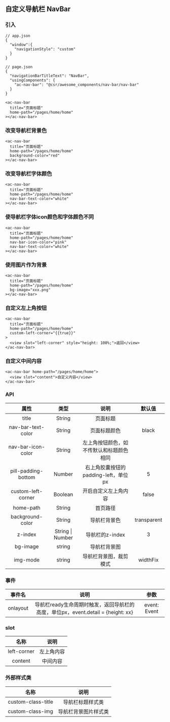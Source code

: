 ## 自定义导航栏 NavBar

### 引入

```
// app.json
{
  "window":{
    "navigationStyle": "custom"
  }
}

// page.json
{
  "navigationBarTitleText": "NavBar",
  "usingComponents": {
    "ac-nav-bar": "@csr/awesome_components/nav-bar/nav-bar"
  }
}

<ac-nav-bar
  title="页面标题"
  home-path="/pages/home/home"
></ac-nav-bar>
```

### 改变导航栏背景色

```
<ac-nav-bar
  title="页面标题"
  home-path="/pages/home/home"
  background-color="red"
></ac-nav-bar>
```

### 改变导航栏字体颜色

```
<ac-nav-bar
  title="页面标题"
  home-path="/pages/home/home"
  nav-bar-text-color="white"
></ac-nav-bar>
```

### 使导航栏字体icon颜色和字体颜色不同

```
<ac-nav-bar
  title="页面标题"
  home-path="/pages/home/home"
  nav-bar-icon-color="pink"
  nav-bar-text-color="white"
></ac-nav-bar>
```

### 使用图片作为背景

```
<ac-nav-bar
  title="页面标题"
  home-path="/pages/home/home"
  bg-image="xxx.png"
></ac-nav-bar>
```

### 自定义左上角按钮

```
<ac-nav-bar
  title="页面标题"
  home-path="/pages/home/home"
  custom-left-corner="{{true}}"
>
  <view slot="left-corner" style="height: 100%;">返回</view>
</ac-nav-bar>
```

### 自定义中间内容

```
<ac-nav-bar home-path="/pages/home/home">
  <view slot="content">自定义内容</view>
</ac-nav-bar>
```



### API
| 属性 | 类型 | 说明 | 默认值 |
| :---: | :----: | :----: | :----: |
| title | String | 页面标题 | 
| nav-bar-text-color | String | 页面标题颜色 | black
| nav-bar-icon-color | String | 左上角按钮颜色，如不传默认和标题颜色相同 |
| pill-padding-bottom | Number | 右上角胶囊按钮的padding-left，单位px | 5
| custom-left-corner | Boolean | 开启自定义左上角内容 | false
| home-path | String | 首页路径 | 
| background-color | String | 导航栏背景色 | transparent
| z-index | String \| Number | 导航栏的z-index | 3
| bg-image | string | 导航栏背景图 | 
| img-mode | string | 导航栏背景图，裁剪模式 | widthFix


### 事件
| 事件名  | 说明 | 参数 |
| :---: | :----: | :----: |
| onlayout | 导航栏ready生命周期时触发，返回导航栏的高度，单位px，event.detail = {height: xx} | event: Event


### slot

| 名称 | 说明 |
| :---: | :----: |
| left-corner | 左上角内容 |
| content | 中间内容 |

### 外部样式类

| 名称 | 说明 |
| :---: | :----: |
| custom-class-title | 导航栏标题样式类 | 
| custom-class-img | 导航栏背景图片样式类 | 

